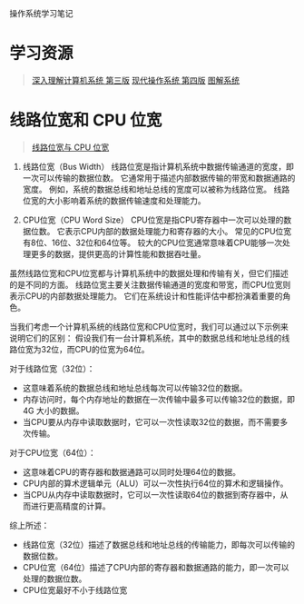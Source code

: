 操作系统学习笔记

# 学习资源
> [深入理解计算机系统 第三版](https://pan.baidu.com/s/1j6u_txqDCMLX-jCdnRdbOw?pwd=oqon)
> [现代操作系统 第四版](https://pan.baidu.com/s/1JSv_M4K9R3nmTVdGOqSAtQ?pwd=jsnx)
> [图解系统](https://xiaolincoding.com/os/)

# 线路位宽和 CPU 位宽
> [线路位宽与 CPU 位宽](https://xiaolincoding.com/os/1_hardware/how_cpu_run.html#线路位宽与-cpu-位宽)

1. 线路位宽（Bus Width）
线路位宽是指计算机系统中数据传输通道的宽度，即一次可以传输的数据位数。
它通常用于描述内部数据传输的带宽和数据通路的宽度。
例如，系统的数据总线和地址总线的宽度可以被称为线路位宽。
线路位宽的大小影响着系统的数据传输速度和处理能力。

2. CPU位宽（CPU Word Size）
CPU位宽是指CPU寄存器中一次可以处理的数据位数。
它表示CPU内部的数据处理能力和寄存器的大小。
常见的CPU位宽有8位、16位、32位和64位等。
较大的CPU位宽通常意味着CPU能够一次处理更多的数据，提供更高的计算性能和数据吞吐量。

虽然线路位宽和CPU位宽都与计算机系统中的数据处理和传输有关，但它们描述的是不同的方面。
线路位宽主要关注数据传输通道的宽度和带宽，而CPU位宽则表示CPU的内部数据处理能力。
它们在系统设计和性能评估中都扮演着重要的角色。

当我们考虑一个计算机系统的线路位宽和CPU位宽时，我们可以通过以下示例来说明它们的区别：
假设我们有一台计算机系统，其中的数据总线和地址总线的线路位宽为32位，而CPU的位宽为64位。

对于线路位宽（32位）：
- 这意味着系统的数据总线和地址总线每次可以传输32位的数据。
- 内存访问时，每个内存地址的数据在一次传输中最多可以传输32位的数据，即 4G 大小的数据。
- 当CPU要从内存中读取数据时，它可以一次性读取32位的数据，而不需要多次传输。

对于CPU位宽（64位）：
- 这意味着CPU的寄存器和数据通路可以同时处理64位的数据。
- CPU内部的算术逻辑单元（ALU）可以一次性执行64位的算术和逻辑操作。
- 当CPU从内存中读取数据时，它可以一次性读取64位的数据到寄存器中，从而进行更高精度的计算。

综上所述：
- 线路位宽（32位）描述了数据总线和地址总线的传输能力，即每次可以传输的数据位数。
- CPU位宽（64位）描述了CPU内部的寄存器和数据通路的能力，即一次可以处理的数据位数。
- CPU位宽最好不小于线路位宽
